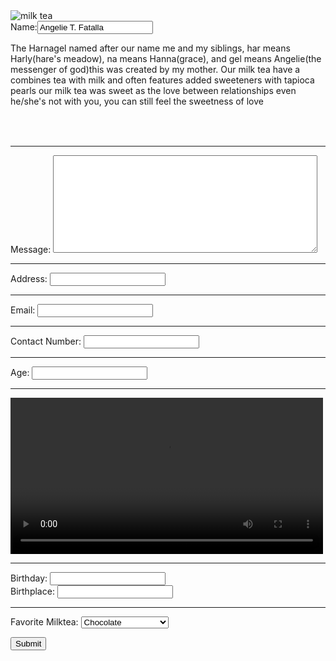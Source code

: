 <!DOCTYPE html>
<html lang="en">
<head>
  <meta charset="UTF-8">
  <meta name="description" content="This HARNAGEL MILKTEA HOUSE is named after my siblings">
    <title>HARNAGEL MILKTEA HOUSE APPLICATION</title>
</head>
<body>
<img src="https://tinyurl.com/42bkdduh//Milk-Tea.jpg" alt="milk tea" widht="100" hieght="100"><br>
<table>
  <tr>
  <label for="name">Name:</label><input type="text" id="name" name="name" value="Angelie T. Fatalla">
  </tr>
  <br>
<p>The Harnagel named after our name me and my siblings, har means Harly(hare's meadow), na means Hanna(grace), and gel means Angelie(the messenger of god)this was created by my mother. Our milk tea have a combines tea with milk and often features added sweeteners with tapioca pearls our milk tea was sweet as the love between relationships even he/she's not with you, you can still feel the sweetness of love</p>
</table>
<br><hr>
  <label for="message">Message:</label>
  <textarea id="message" name="message" rows="10" cols="50"></textarea>
<br><hr>  
  <label for="address">Address:</label>
  <input type="text" id="address" name="address">
  <br><hr>
  <label for="email">Email:</label>
  <input type="email" id="email" name="email">
  <br><hr>
  <label for="contact">Contact Number:</label>
  <input type="tel" id="contact" name="contact">
  <br><hr>
  <label for="age">Age:</label>
  <input type="number" id="age" name="age">
  <br><hr>
  <video controls="cotrols" widht="300" height="250"
    <source src="https://www.youtube.com/watch?v=5T8Vr9wpWnE" type="video/mp4">
  </video>
  <br><hr>
  <fielset>
  <label for="birthday">Birthday:</label>
  <input type="birthdate" id="birthday" name="birthday">
  <br>
  <label for="birthplace">Birthplace:</label>
  <input type="text" id="birthplace" name="birthplace">
  </fielset>
  <br><hr>
  <label for="milktea">Favorite Milktea:</label>
  <select id="milktea" name="milktea">
    <option value="chocolate">Chocolate</option>
    <option value="cookies and cream">Cookies and Cream</option>
    <option value="vanila">Vanila</option>
    <option value="strawberry">Strawberry</option>
  </select><br>

  <button type="buttom" onclick="alert('Welcome to Harnagel')">Submit</button>
</body>
</html>
